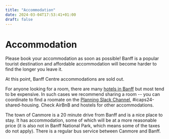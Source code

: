 ```yaml
---
title: "Accommodation"
date: 2024-03-04T17:53:41+01:00
draft: false
---
```


# Accommodation

Please book your accommodation as soon as possible! Banff is a popular tourist destination and affordable accommodation will become harder to find the longer you leave it.

At this point, Banff Centre accommodations are sold out.

For anyone looking for a room, there are many [hotels in Banff](https://www.google.com/travel/search?q=hotels%20in%20banff&g2lb=2503771%2C2503781%2C4284970%2C4291517%2C4814050%2C4874190%2C4893075%2C4899571%2C4899572%2C4965990%2C72277293%2C72302247%2C72317059%2C72406588%2C72414906%2C72421566%2C72458066%2C72462234%2C72470440%2C72470899%2C72471280%2C72472051%2C72473841%2C72481458%2C72485656%2C72485658%2C72486593%2C72494250%2C72513422%2C72513513%2C72520082%2C72523972%2C72534000%2C72536387%2C72538597%2C72549171%2C72561422%2C72562082&hl=en-CA&gl=ca&ssta=1&ts=CAESCgoCCAMKAggDEAAaeApaEi4yJTB4NTM3MGNhNDU5MTBjNGFmZDoweGNhYWZhZWJlZGFhYzk0NjM6BUJhbmZmGigKEgnjQN2j5JRJQBE805ko4eVcwBISCawzLpGlmElAETzTmbAg4lzAEhoSFAoHCOgPEAYYAhIHCOgPEAYYBxgFMgIIASoHCgU6A0NBRA&qs=CAE4BkgAWksIATJHqgFEEAEqCiIGaG90ZWxzKAAyHxABIhtlpaL1L4HDj3whs-QjzdPCXcKJMiE7_Z5XrUMyExACIg9ob3RlbHMgaW4gYmFuZmY&ap=KigKEgnjQN2j5JRJQBE805ko4eVcwBISCawzLpGlmElAETzTmbAg4lzAMAJoAQ&ictx=1&ved=0CAAQ5JsGahcKEwiYiNbkk7iFAxUAAAAAHQAAAAAQCQ) but most tend to be expensive. In such cases we recommend sharing a room -- you can coordinate to find a roomate on the [Planning Slack Channel](https://slack.planning.domains/), #icaps24-shared-housing. Check AirBnB and hostels for other accommodations.

The town of Canmore is a 20 minute drive from Banff and is a nice place to stay. It has accommodation, some of which will be at a more reasonable price (it is also not in Banff National Park, which means some of the taxes do not apply). There is a regular bus service between Canmore and Banff.








